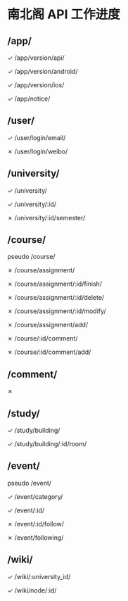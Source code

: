 # 南北阁 API 工作进度

## /app/

<d>✓</d> /app/version/api/

<d>✓</d> /app/version/android/

<d>✓</d> /app/version/ios/

<d>✓</d> /app/notice/

## /user/

<d>✓</d> /user/login/email/

<t>✗</t> /user/login/weibo/

## /university/

<d>✓</d> /university/

<d>✓</d> /university/:id/

<t>✗</t> /university/:id/semester/

## /course/

<c>pseudo</c> /course/

<t>✗</t> /course/assignment/

<t>✗</t> /course/assignment/:id/finish/

<t>✗</t> /course/assignment/:id/delete/

<t>✗</t> /course/assignment/:id/modify/

<t>✗</t> /course/assignment/add/

<t>✗</t> /course/:id/comment/

<t>✗</t> /course/:id/comment/add/

## /comment/

<t>✗</t>

## /study/

<d>✓</d> /study/building/

<d>✓</d> /study/building/:id/room/

## /event/

<c>pseudo</c> /event/

<d>✓</d> /event/category/

<d>✓</d> /event/:id/

<t>✗</t> /event/:id/follow/

<t>✗</t> /event/following/

## /wiki/

<d>✓</d> /wiki/:university_id/

<d>✓</d> /wiki/node/:id/
